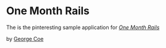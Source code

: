 # One Month Rails

The is the pinteresting sample application for [*One Month Rails*](http://onemonthrails.com)

by [George Coe](http://facebook.com)